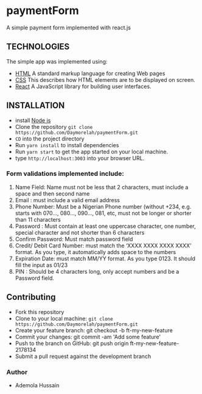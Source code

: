 # paymentForm
A simple payment form implemented with react.js

## TECHNOLOGIES
The simple app was implemented using:
* [HTML](https://www.w3schools.com/Html/) A standard markup language for creating Web pages
* [CSS](https://www.w3schools.com/css/css_intro.asp) This describes how HTML elements are to be displayed on screen.
* [React](https://reactjs.org/) A JavaScript library for building user interfaces.

## INSTALLATION
 * install [Node js](https://nodejs.org/en/)
 * Clone the repository `git clone https://github.com/Daymorelah/paymentForm.git` 
 * `CD` into the project directory
 * Run `yarn install` to install dependencies
 * Run `yarn start` to get the app started on your local machine.
 * type `http://localhost:3003` into your browser URL.
 
### Form validations implemented include:
1. Name Field: Name must not be less that 2 characters, must include a space and then
second name
2. Email : must include a valid email address
3. Phone Number: Must be a Nigerian Phone number (without +234, e.g. starts with
070..., 080..., 090..., 081, etc, must not be longer or shorter than 11 characters
4. Password : Must contain at least one uppercase character, one number, special
character and not shorter than 6 characters
5. Confirm Password: Must match password field
6. Credit/ Debit Card Number: must match the ‘XXXX XXXX XXXX XXXX’ format. As you
type, it automatically adds space to the numbers
7. Expiration Date: must match MM/YY format. As you type 0123. It should fill the input as
01/23
8. PIN : Should be 4 characters long, only accept numbers and be a Password field.

## Contributing
* Fork this repository
* Clone to your local machine: `git clone https://github.com/Daymorelah/paymentForm.git` 
* Create your feature branch: git checkout -b ft-my-new-feature
* Commit your changes: git commit -am 'Add some feature'
* Push to the branch on GitHub: git push origin ft-my-new-feature-2178134
* Submit a pull request against the development branch

### Author
* Ademola Hussain

 

